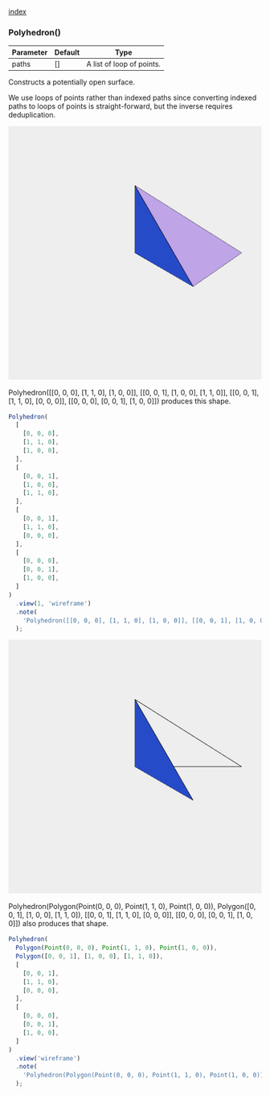 [index](../../nb/api/index.md)
### Polyhedron()
Parameter|Default|Type
---|---|---
paths|[]|A list of loop of points.

Constructs a potentially open surface.

We use loops of points rather than indexed paths since converting indexed paths to loops of points is straight-forward, but the inverse requires deduplication.

![Image](Polyhedron.md.$2_1.png)

Polyhedron([[0, 0, 0], [1, 1, 0], [1, 0, 0]], [[0, 0, 1], [1, 0, 0], [1, 1, 0]], [[0, 0, 1], [1, 1, 0], [0, 0, 0]], [[0, 0, 0], [0, 0, 1], [1, 0, 0]]) produces this shape.

```JavaScript
Polyhedron(
  [
    [0, 0, 0],
    [1, 1, 0],
    [1, 0, 0],
  ],
  [
    [0, 0, 1],
    [1, 0, 0],
    [1, 1, 0],
  ],
  [
    [0, 0, 1],
    [1, 1, 0],
    [0, 0, 0],
  ],
  [
    [0, 0, 0],
    [0, 0, 1],
    [1, 0, 0],
  ]
)
  .view(1, 'wireframe')
  .note(
    'Polyhedron([[0, 0, 0], [1, 1, 0], [1, 0, 0]], [[0, 0, 1], [1, 0, 0], [1, 1, 0]], [[0, 0, 1], [1, 1, 0], [0, 0, 0]], [[0, 0, 0], [0, 0, 1], [1, 0, 0]]) produces this shape.'
  );
```

![Image](Polyhedron.md.$3_wireframe.png)

Polyhedron(Polygon(Point(0, 0, 0), Point(1, 1, 0), Point(1, 0, 0)), Polygon([0, 0, 1], [1, 0, 0], [1, 1, 0]), [[0, 0, 1], [1, 1, 0], [0, 0, 0]], [[0, 0, 0], [0, 0, 1], [1, 0, 0]]) also produces that shape.

```JavaScript
Polyhedron(
  Polygon(Point(0, 0, 0), Point(1, 1, 0), Point(1, 0, 0)),
  Polygon([0, 0, 1], [1, 0, 0], [1, 1, 0]),
  [
    [0, 0, 1],
    [1, 1, 0],
    [0, 0, 0],
  ],
  [
    [0, 0, 0],
    [0, 0, 1],
    [1, 0, 0],
  ]
)
  .view('wireframe')
  .note(
    'Polyhedron(Polygon(Point(0, 0, 0), Point(1, 1, 0), Point(1, 0, 0)), Polygon([0, 0, 1], [1, 0, 0], [1, 1, 0]), [[0, 0, 1], [1, 1, 0], [0, 0, 0]], [[0, 0, 0], [0, 0, 1], [1, 0, 0]]) also produces that shape.'
  );
```
